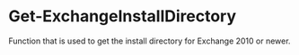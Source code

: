 # Get-ExchangeInstallDirectory
Function that is used to get the install directory for Exchange 2010 or newer.